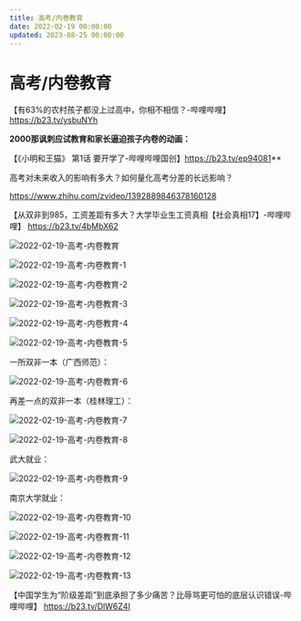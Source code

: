 ```yaml
---
title: 高考/内卷教育
date: 2022-02-19 00:00:00
updated: 2023-08-25 00:00:00
---
```


# 高考/内卷教育

【有63%的农村孩子都没上过高中，你相不相信？-哔哩哔哩】 https://b23.tv/ysbuNYh

**2000那讽刺应试教育和家长逼迫孩子内卷的动画：**

【《小明和王猫》 第1话 要开学了-哔哩哔哩国创】https://b23.tv/ep94081**

高考对未来收入的影响有多大？如何量化高考分差的长远影响？

https://www.zhihu.com/zvideo/1392889846378160128

【从双非到985，工资差距有多大？大学毕业生工资真相【社会真相17】-哔哩哔哩】 https://b23.tv/4bMbX62

![2022-02-19-高考-内卷教育](assets/2022-02-19-高考-内卷教育.png)

![2022-02-19-高考-内卷教育-1](assets/2022-02-19-高考-内卷教育-1.png)

![2022-02-19-高考-内卷教育-2](assets/2022-02-19-高考-内卷教育-2.png)

![2022-02-19-高考-内卷教育-3](assets/2022-02-19-高考-内卷教育-3.png)

![2022-02-19-高考-内卷教育-4](assets/2022-02-19-高考-内卷教育-4.png)

![2022-02-19-高考-内卷教育-5](assets/2022-02-19-高考-内卷教育-5.png)

一所双非一本（广西师范）：

![2022-02-19-高考-内卷教育-6](assets/2022-02-19-高考-内卷教育-6.png)

再差一点的双非一本（桂林理工）：

![2022-02-19-高考-内卷教育-7](assets/2022-02-19-高考-内卷教育-7.png)

![2022-02-19-高考-内卷教育-8](assets/2022-02-19-高考-内卷教育-8.png)

武大就业：

![2022-02-19-高考-内卷教育-9](assets/2022-02-19-高考-内卷教育-9.png)

南京大学就业：

![2022-02-19-高考-内卷教育-10](assets/2022-02-19-高考-内卷教育-10.png)

![2022-02-19-高考-内卷教育-11](assets/2022-02-19-高考-内卷教育-11.png)

![2022-02-19-高考-内卷教育-12](assets/2022-02-19-高考-内卷教育-12.png)

![2022-02-19-高考-内卷教育-13](assets/2022-02-19-高考-内卷教育-13.png)

【中国学生为“阶级差距”到底承担了多少痛苦？比辱骂更可怕的底层认识错误-哔哩哔哩】 https://b23.tv/DlW6Z4I
